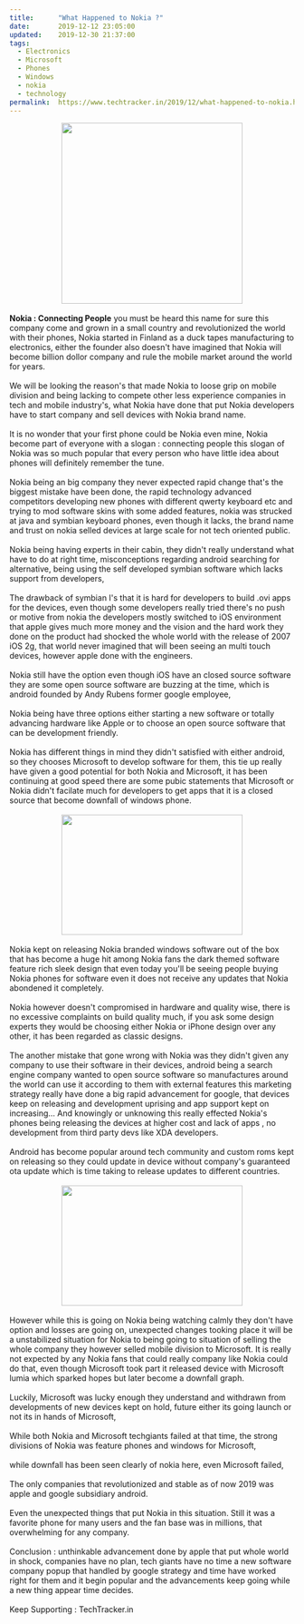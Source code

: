 ```yaml
---
title:		"What Happened to Nokia ?"
date:		2019-12-12 23:05:00
updated:	2019-12-30 21:37:00
tags: 
  - Electronics
  - Microsoft
  - Phones
  - Windows
  - nokia
  - technology	
permalink:	https://www.techtracker.in/2019/12/what-happened-to-nokia.html
---
```


<div dir="ltr" style="text-align: left;" trbidi="on">
<div>
<div class="separator" style="clear: both; text-align: center;">
<a href="https://1.bp.blogspot.com/-8qdZA4SeNIk/XgofrWXekaI/AAAAAAAAAYE/IQVfDY8Jqm8NCOMUCoVrTDccEqGV2Q3vQCLcBGAsYHQ/s1600/IMG_20191230_204540_673.jpg" imageanchor="1" style="margin-left: 1em; margin-right: 1em;"><img border="0" data-original-height="1278" data-original-width="1280" height="319" src="../../images/7170330878546616505-IMG_20191230_204540_673.jpg" width="320"></a></div>
<div class="separator" style="font-style: italic;">
<br></div>
</div>
<b>Nokia : Connecting People</b> you must be heard this name for sure this company come and grown in a small country and revolutionized the world with their phones, Nokia started in Finland as a duck tapes manufacturing to electronics, either the founder also doesn't have imagined that Nokia will become billion dollor company and rule the mobile market around the world for years.<br>
<div>
<br></div>
<div>
We will be looking the reason's that made Nokia to loose grip on mobile division and being lacking to compete other less experience companies in tech and mobile industry's, what Nokia have done that put Nokia developers have to start company and sell devices with Nokia brand name.</div>
<div>
<br></div>
<div>
It is no wonder that your first phone could be Nokia even mine, Nokia become part of everyone with a slogan : connecting people this slogan of Nokia was so much popular that every person who have little idea about phones will definitely remember the tune.</div>
<div>
<br></div>
<div>
Nokia being an big company they never expected rapid change that's the biggest mistake have been done, the rapid technology advanced competitors developing new phones with different qwerty keyboard etc and trying to mod software skins with some added features, nokia was strucked at java and symbian keyboard phones, even though it lacks, the brand name and trust on nokia selled devices at large scale for not tech oriented public.</div>
<div>
<br></div>
<div>
Nokia being having experts in their cabin, they didn't really understand what have to do at right time, misconceptions regarding android searching for alternative, being using the self developed symbian software which lacks support from developers,&nbsp;</div>
<div>
<br></div>
<div>
The drawback of symbian I's that it is hard for developers to build .ovi apps for the devices, even though some developers really tried there's no push or motive from nokia the developers mostly switched to iOS environment that apple gives much more money and the vision and the hard work they done on the product had shocked the whole world with the release of 2007 iOS 2g, that world never imagined that will been seeing an multi touch devices, however apple done with the engineers.</div>
<div>
<br></div>
<div>
Nokia still have the option even though iOS have an closed source software they are some open source software are buzzing at the time, which is android founded by Andy Rubens former google employee,</div>
<div>
<br></div>
<div>
Nokia being have three options either starting a new software or totally advancing hardware like Apple or to choose an open source software that can be development friendly.</div>
<div>
<br></div>
<div>
Nokia has different things in mind they didn't satisfied with either android, so they chooses Microsoft to develop software for them, this tie up really have given a good potential for both Nokia and Microsoft, it has been continuing at good speed there are some pubic statements that Microsoft or Nokia didn't facilate much for developers to get apps that it is a closed source that become downfall of windows phone.</div>
<div>
&nbsp; &nbsp; &nbsp; &nbsp; &nbsp; &nbsp; &nbsp; &nbsp; &nbsp; &nbsp; &nbsp; &nbsp; &nbsp; &nbsp; &nbsp; &nbsp; &nbsp; &nbsp; &nbsp; <br>
<div class="separator" style="clear: both; text-align: center;">
<a href="https://1.bp.blogspot.com/-lgW7SmIk1D4/XgoCHpKRyqI/AAAAAAAAAVI/k-PqDfnucI0Mvgu81rdf-JUHPrYoXyIdwCEwYBhgL/s1600/IMG_20191230_192514_046.jpg" imageanchor="1" style="margin-left: 1em; margin-right: 1em;"><img border="0" data-original-height="850" data-original-width="1280" height="212" src="../../images/7170330878546616505-IMG_20191230_192514_046.jpg" width="320"></a></div>
<div class="separator" style="clear: both; text-align: center;">
<br></div>
</div>
<div>
Nokia kept on releasing Nokia branded windows software out of the box that has become a huge hit among Nokia fans the dark themed software feature rich sleek design that even today you'll be seeing people buying Nokia phones for software even it does not receive any updates that Nokia abondened it completely.</div>
<div>
<br></div>
<div>
Nokia however doesn't compromised in hardware and quality wise, there is no excessive complaints on build quality much, if you ask some design experts they would be choosing either Nokia or iPhone design over any other, it has been regarded as classic designs.</div>
<div>
<br></div>
<div>
The another mistake that gone wrong with Nokia was they didn't given any company to use their software in their devices, android being a search engine company wanted to open source software so manufactures around the world can use it according to them with external features this marketing strategy really have done a big rapid advancement for google, that devices keep on releasing and development uprising and app support kept on&nbsp; increasing... And knowingly or unknowing this really effected Nokia's phones being releasing the devices at higher cost and lack of apps , no development from third party devs like XDA developers.</div>
<div>
<br></div>
<div>
Android has become popular around tech community and custom roms kept on releasing so they could update in device without company's guaranteed ota update which is time taking to release updates to different countries.</div>
<div>
<div class="separator" style="clear: both; text-align: center;">
<br></div>
<div class="separator" style="clear: both; text-align: center;">
<a href="https://1.bp.blogspot.com/-ldmCKhm0xBE/Xgogc7okwBI/AAAAAAAAAYM/zTaUBxBvD74C8qjLbAaTzzMA7QxnrIFhwCLcBGAsYHQ/s1600/IMG_20191230_213534_117.jpg" imageanchor="1" style="margin-left: 1em; margin-right: 1em;"><img border="0" data-original-height="850" data-original-width="1280" height="212" src="../../images/7170330878546616505-IMG_20191230_213534_117.jpg" width="320"></a></div>
<br></div>
<div>
However while this is going on Nokia being watching calmly they don't have option and losses are going on, unexpected changes tooking place it will be a unstabilized situation for Nokia to being going to situation of selling the whole company they however selled mobile division to Microsoft. It is really not expected by any Nokia fans that could really company like Nokia could do that, even though Microsoft took part it released device with Microsoft lumia which sparked hopes but later become a downfall graph.</div>
<div>
<br></div>
<div>
Luckily, Microsoft was lucky enough they understand and withdrawn from developments of new devices kept on hold, future either its going launch or not its in hands of Microsoft,</div>
<div>
<br></div>
<div>
While both Nokia and Microsoft techgiants failed at that time, the strong divisions of Nokia was feature phones and windows for Microsoft,&nbsp;</div>
<div>
<br></div>
<div>
while downfall has been seen clearly of nokia here, even Microsoft failed,&nbsp;</div>
<div>
<br></div>
<div>
The only companies that revolutionized and stable as of now 2019 was apple and google subsidiary android.</div>
<div>
<br></div>
<div>
Even the unexpected things that put Nokia in this situation. Still it was a favorite phone for many users and the fan base was in millions, that overwhelming for any company.</div>
<div>
<br></div>
<div>
Conclusion : unthinkable advancement done by apple that put whole world in shock, companies have no plan, tech giants have no time a new software company popup that handled by google strategy and time have worked right for them and it begin popular and the advancements keep going while a new thing appear time decides.</div>
<div>
<br></div>
<div>
Keep Supporting : TechTracker.in</div>
</div>
<!-- no comments on this post -->